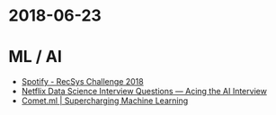 # 2018-06-23

# ML / AI
* [Spotify - RecSys Challenge 2018](https://recsys-challenge.spotify.com/)
* [Netflix Data Science Interview Questions — Acing the AI Interview](https://medium.com/acing-ai/netflix-data-science-interview-questions-acing-the-ai-interview-176cd3a0009f)
* [Comet.ml | Supercharging Machine Learning](https://www.comet.ml/)
